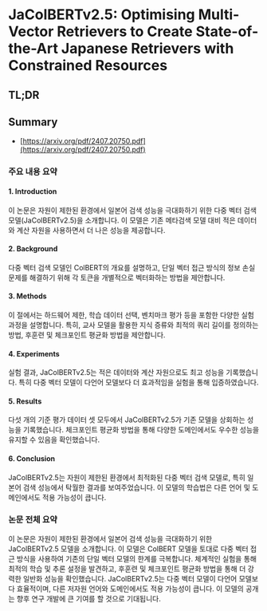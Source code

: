 # JaColBERTv2.5: Optimising Multi-Vector Retrievers to Create State-of-the-Art Japanese Retrievers with Constrained Resources
## TL;DR
## Summary
- [https://arxiv.org/pdf/2407.20750.pdf](https://arxiv.org/pdf/2407.20750.pdf)

### 주요 내용 요약

#### 1. Introduction
이 논문은 자원이 제한된 환경에서 일본어 검색 성능을 극대화하기 위한 다중 벡터 검색 모델(JaColBERTv2.5)을 소개합니다. 이 모델은 기존 메타검색 모델 대비 적은 데이터와 계산 자원을 사용하면서 더 나은 성능을 제공합니다.

#### 2. Background
다중 벡터 검색 모델인 ColBERT의 개요를 설명하고, 단일 벡터 접근 방식의 정보 손실 문제를 해결하기 위해 각 토큰을 개별적으로 벡터화하는 방법을 제안합니다.

#### 3. Methods
이 절에서는 하드웨어 제한, 학습 데이터 선택, 벤치마크 평가 등을 포함한 다양한 실험 과정을 설명합니다. 특히, 교사 모델을 활용한 지식 증류와 최적의 쿼리 길이를 정의하는 방법, 후훈련 및 체크포인트 평균화 방법을 제안합니다.

#### 4. Experiments
실험 결과, JaColBERTv2.5는 적은 데이터와 계산 자원으로도 최고 성능을 기록했습니다. 특히 다중 벡터 모델이 다언어 모델보다 더 효과적임을 실험을 통해 입증하였습니다.

#### 5. Results
다섯 개의 기준 평가 데이터 셋 모두에서 JaColBERTv2.5가 기존 모델을 상회하는 성능을 기록했습니다. 체크포인트 평균화 방법을 통해 다양한 도메인에서도 우수한 성능을 유지할 수 있음을 확인했습니다.

#### 6. Conclusion
JaColBERTv2.5는 자원이 제한된 환경에서 최적화된 다중 벡터 검색 모델로, 특히 일본어 검색 성능에서 탁월한 결과를 보여주었습니다. 이 모델의 학습법은 다른 언어 및 도메인에서도 적용 가능성이 큽니다.

### 논문 전체 요약
이 논문은 자원이 제한된 환경에서 일본어 검색 성능을 극대화하기 위한 JaColBERTv2.5 모델을 소개합니다. 이 모델은 ColBERT 모델을 토대로 다중 벡터 접근 방식을 사용하여 기존의 단일 벡터 모델의 한계를 극복합니다. 체계적인 실험을 통해 최적의 학습 및 추론 설정을 발견하고, 후훈련 및 체크포인트 평균화 방법을 통해 더 강력한 일반화 성능을 확인했습니다. JaColBERTv2.5는 다중 벡터 모델이 다언어 모델보다 효율적이며, 다른 저자원 언어와 도메인에서도 적용 가능성이 큽니다. 이 모델의 공개는 향후 연구 개발에 큰 기여를 할 것으로 기대됩니다.